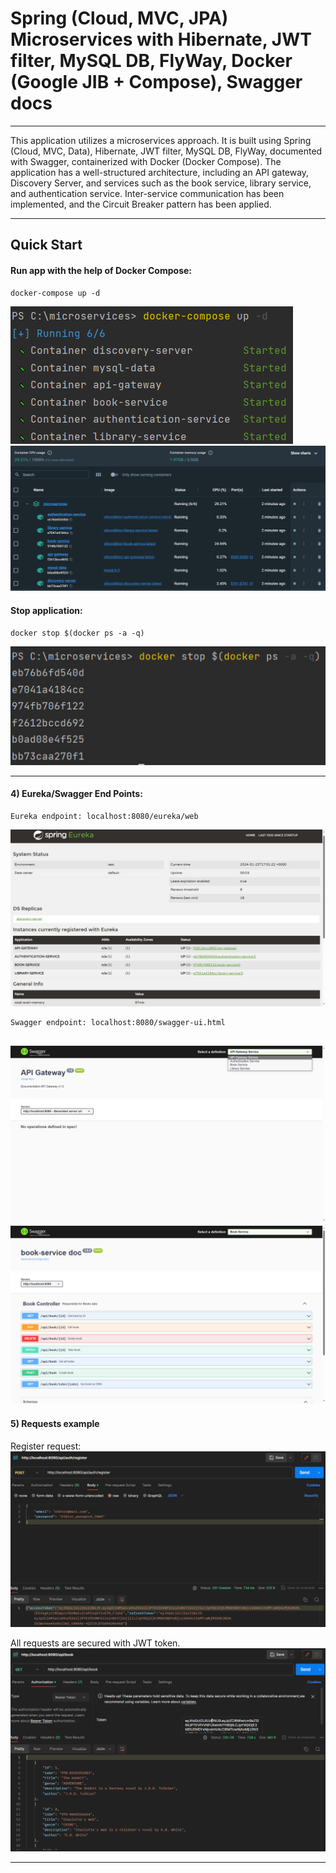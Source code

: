 # Spring (Cloud, MVC, JPA) Microservices with Hibernate, JWT filter, MySQL DB, FlyWay, Docker (Google JIB + Compose), Swagger docs

---

This application utilizes a microservices approach. It is built using Spring (Cloud, MVC, Data), Hibernate, JWT filter, MySQL DB, FlyWay, documented with Swagger, containerized with Docker (Docker Compose). The application has a well-structured architecture, including an API gateway, Discovery Server, and services such as the book service, library service, and authentication service. Inter-service communication has been implemented, and the Circuit Breaker pattern has been applied.

---

## Quick Start
#### Run app with the help of Docker Compose:

    docker-compose up -d

![Run application](./images/runApp.jpg)
![Containers](./images/runApp2.jpg)

#### Stop application:

    docker stop $(docker ps -a -q)

![Stop application](./images/stopApp.jpg)

---

#### 4) Eureka/Swagger End Points:
    Eureka endpoint: localhost:8080/eureka/web
![Eureka Main Screen](./images/eureka.jpg)

    Swagger endpoint: localhost:8080/swagger-ui.html
![Swagger Main Screen](./images/swagger1.png)
![Swagger Book Service](./images/swagger2.png)
---
#### 5) Requests example
Register request:
![Register Request](./images/request.jpg)

All requests are secured with JWT token.
![Request with JWT](./images/requestJwt.jpg)

---

    



